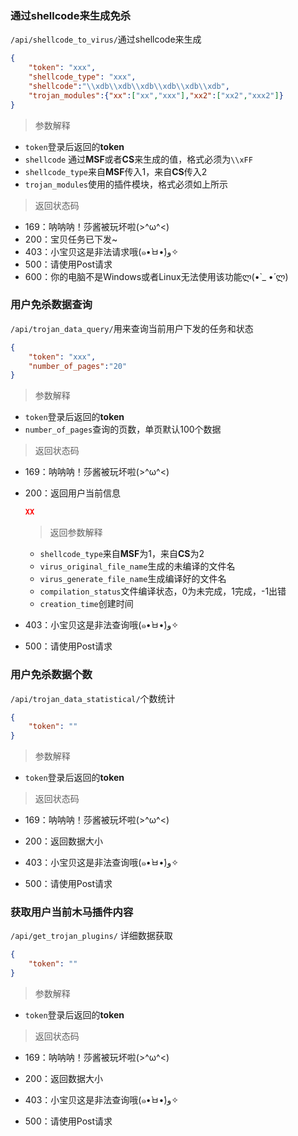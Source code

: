 ### 通过shellcode来生成免杀

`/api/shellcode_to_virus/`通过shellcode来生成

```json
{
	"token": "xxx",
	"shellcode_type": "xxx",
	"shellcode":"\\xdb\\xdb\\xdb\\xdb\\xdb\\xdb",
	"trojan_modules":{"xx":["xx","xxx"],"xx2":["xx2","xxx2"]}
}
```

> 参数解释

- `token`登录后返回的**token**
- `shellcode` 通过**MSF**或者**CS**来生成的值，格式必须为`\\xFF`
- `shellcode_type`来自**MSF**传入1，来自**CS**传入2
- `trojan_modules`使用的插件模块，格式必须如上所示

> 返回状态码

- 169：呐呐呐！莎酱被玩坏啦(>^ω^<)
- 200：宝贝任务已下发~
- 403：小宝贝这是非法请求哦(๑•̀ㅂ•́)و✧
- 500：请使用Post请求
- 600：你的电脑不是Windows或者Linux无法使用该功能ლ(•̀ _ •́ ლ)

### 用户免杀数据查询

`/api/trojan_data_query/`用来查询当前用户下发的任务和状态

```json
{
	"token": "xxx",
	"number_of_pages":"20"
}
```

> 参数解释

- `token`登录后返回的**token**
- `number_of_pages`查询的页数，单页默认100个数据

> 返回状态码

- 169：呐呐呐！莎酱被玩坏啦(>^ω^<)

- 200：返回用户当前信息

  ```json
  XX
  ```

  > 返回参数解释

  - `shellcode_type`来自**MSF**为1，来自**CS**为2
  - `virus_original_file_name`生成的未编译的文件名
  - `virus_generate_file_name`生成编译好的文件名
  - `compilation_status`文件编译状态，0为未完成，1完成，-1出错
  - `creation_time`创建时间

- 403：小宝贝这是非法查询哦(๑•̀ㅂ•́)و✧

- 500：请使用Post请求



### 用户免杀数据个数

`/api/trojan_data_statistical/`个数统计

```json
{
	"token": ""
}
```

> 参数解释

- `token`登录后返回的**token**

> 返回状态码

- 169：呐呐呐！莎酱被玩坏啦(>^ω^<)

- 200：返回数据大小

- 403：小宝贝这是非法查询哦(๑•̀ㅂ•́)و✧

- 500：请使用Post请求



### 获取用户当前木马插件内容

`/api/get_trojan_plugins/` 详细数据获取

```json
{
	"token": ""
}
```

> 参数解释

- `token`登录后返回的**token**

> 返回状态码

- 169：呐呐呐！莎酱被玩坏啦(>^ω^<)

- 200：返回数据大小

- 403：小宝贝这是非法查询哦(๑•̀ㅂ•́)و✧

- 500：请使用Post请求